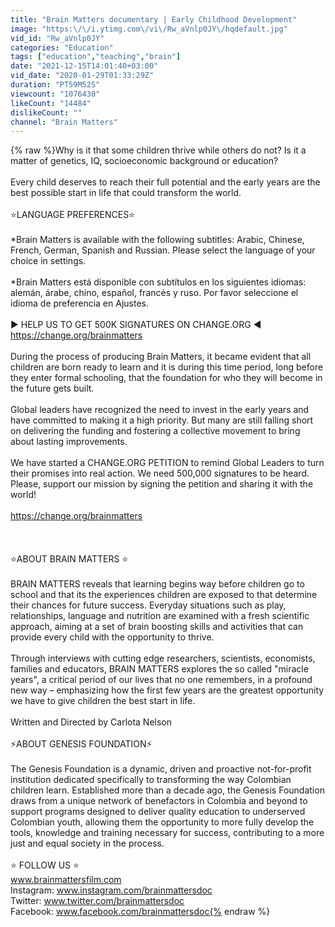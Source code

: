 ```yaml
---
title: "Brain Matters documentary | Early Childhood Development"
image: "https:\/\/i.ytimg.com\/vi\/Rw_aVnlp0JY\/hqdefault.jpg"
vid_id: "Rw_aVnlp0JY"
categories: "Education"
tags: ["education","teaching","brain"]
date: "2021-12-15T14:01:40+03:00"
vid_date: "2020-01-29T01:33:29Z"
duration: "PT59M52S"
viewcount: "1076430"
likeCount: "14484"
dislikeCount: ""
channel: "Brain Matters"
---
```

{% raw %}Why is it that some children thrive while others do not?  Is it a matter of genetics, IQ, socioeconomic background or education?<br /><br />Every child deserves to reach their full potential and the early years are the best possible start in life that could transform the world. <br /><br />⭐️LANGUAGE PREFERENCES⭐️<br /><br />*Brain Matters is available with the following subtitles: Arabic, Chinese, French, German, Spanish and Russian. Please select the language of your choice in settings.<br /><br />*Brain Matters está disponible con subtítulos en los siguientes idiomas: alemán, árabe, chino, español, francés y ruso. Por favor seleccione el idioma de preferencia en Ajustes.<br /><br />▶ HELP US TO GET 500K SIGNATURES ON CHANGE.ORG ◀<br /><a rel="nofollow" target="blank" href="https://change.org/brainmatters">https://change.org/brainmatters</a><br /><br />During the process of producing Brain Matters, it became evident that all children are born ready to learn and it is during this time period, long before they enter formal schooling, that the foundation for who they will become in the future gets built. <br /><br />Global leaders have recognized the need to invest in the early years and have committed to making it a high priority.  But many are still falling short on delivering the funding and fostering a collective movement to bring about lasting improvements.<br /><br />We have started a CHANGE.ORG PETITION to remind Global Leaders to turn their promises into real action. We need 500,000 signatures to be heard. Please, support our mission by signing the petition and sharing it with the world!<br /><br /><a rel="nofollow" target="blank" href="https://change.org/brainmatters">https://change.org/brainmatters</a><br /><br /><br /><br />⭐️ABOUT BRAIN MATTERS  ⭐️<br /><br />BRAIN MATTERS reveals that learning begins way before children go to school and that its the experiences children are exposed to that determine their chances for future success. Everyday situations such as play, relationships, language and nutrition are examined with a fresh scientific approach, aiming at a set of brain boosting skills and activities that can provide every child with the opportunity to thrive.<br /><br />Through interviews with cutting edge researchers, scientists, economists, families and educators, BRAIN MATTERS explores the so called &quot;miracle years&quot;, a critical period of our lives that no one remembers, in a profound new way – emphasizing how the first few years are the greatest opportunity we have to give children the best start in life.<br /><br />Written and Directed by Carlota Nelson<br /><br />⚡️ABOUT GENESIS FOUNDATION⚡️<br /><br />The Genesis Foundation is a dynamic, driven and proactive not-for-profit institution dedicated specifically to transforming the way Colombian children learn. Established more than a decade ago, the Genesis Foundation draws from a unique network of benefactors in Colombia and beyond to support programs designed to deliver quality education to underserved Colombian youth, allowing them the opportunity to more fully develop the tools, knowledge and training necessary for success, contributing to a more just and equal society in the process.<br /><br />⭐️ FOLLOW US  ⭐️<br />www.brainmattersfilm.com<br />Instagram: www.instagram.com/brainmattersdoc<br />Twitter: www.twitter.com/brainmattersdoc<br />Facebook: www.facebook.com/brainmattersdoc{% endraw %}
